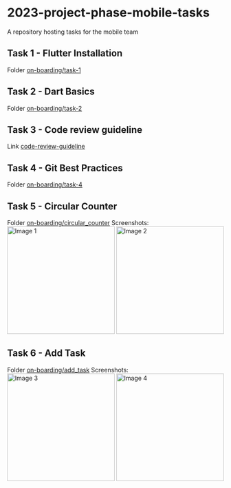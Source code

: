 # 2023-project-phase-mobile-tasks

A repository hosting tasks for the mobile team

## Task 1 - Flutter Installation 
Folder [on-boarding/task-1](https://github.com/gemechis-elias/2023-project-phase-mobile-tasks/tree/main/on-boarding/task-1)

## Task 2 - Dart Basics
Folder [on-boarding/task-2](folder-link-here)

## Task 3 - Code review guideline
Link [code-review-guideline](link-here)

## Task 4 - Git Best Practices
Folder [on-boarding/task-4](folder-link-here)

## Task 5 - Circular Counter
Folder [on-boarding/circular_counter](https://github.com/gemechis-elias/2023-project-phase-mobile-tasks/tree/main/on-boarding/circular_counter)
Screenshots:
<img src="https://github.com/gemechis-elias/2023-project-phase-mobile-tasks/blob/main/on-boarding/add_task/screenshot/image1.jpg" alt="Image 1" width="250">
<img src="https://github.com/gemechis-elias/2023-project-phase-mobile-tasks/blob/main/on-boarding/add_task/screenshot/image2.jpg" alt="Image 2" width="250">

## Task 6 - Add Task 
Folder [on-boarding/add_task](folder-link-here)
Screenshots:
<img src="screenshot-link-3-here" alt="Image 3" width="250">
<img src="screenshot-link-4-here" alt="Image 4" width="250">
